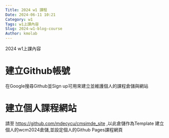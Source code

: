 ```yaml
---
Title: 2024 w1 課程
Date: 2024-06-11 10:21
Category: w1
Tags: w1上課內容
Slug: 2024-w1-blog-course
Author: kmolab
---
```


2024 w1上課內容

<!-- PELICAN_END_SUMMARY -->

# 建立Github帳號
在Google搜尋Github並Sign up可用來建立並維護個人的課程倉儲與網站

# 建立個人課程網站
請至 https://github.com/mdecycu/cmsimde_site ,以此倉儲作為Template
建立個人的wcm2024倉儲,並設定個人的Github Pages課程網頁

